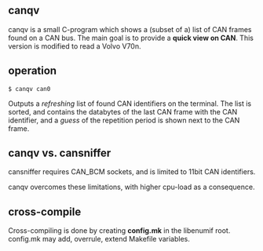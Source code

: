 ## canqv

canqv is a small C-program which shows a (subset of a) list of
CAN frames found on a CAN bus.
The main goal is to provide a __quick view on CAN__.
This version is modified to read a Volvo V70n.

## operation

	$ canqv can0

Outputs a _refreshing_ list of found CAN identifiers on the terminal.
The list is sorted, and contains the databytes of the last CAN frame
with the CAN identifier, and a _guess_ of the repetition period is
shown next to the CAN frame.

## canqv vs. cansniffer

cansniffer requires CAN\_BCM sockets, and is limited to 11bit CAN identifiers.

canqv overcomes these limitations, with higher cpu-load as a consequence.

## cross-compile

Cross-compiling is done by creating **config.mk** in the libenumif root.
config.mk may add, overrule, extend Makefile variables.

